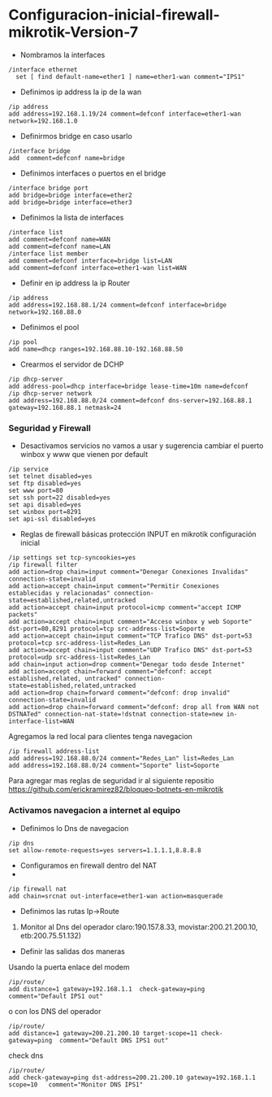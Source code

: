 # Configuracion-inicial-firewall-mikrotik-Version-7

- Nombramos la interfaces 
```
/interface ethernet
  set [ find default-name=ether1 ] name=ether1-wan comment="IPS1"
 ```

- Definimos ip address la ip de la wan
```
/ip address
add address=192.168.1.19/24 comment=defconf interface=ether1-wan network=192.168.1.0
```
 
- Definirmos bridge en caso usarlo

```
/interface bridge
add  comment=defconf name=bridge   
```
- Definimos interfaces o puertos en el bridge
```
/interface bridge port
add bridge=bridge interface=ether2 
add bridge=bridge interface=ether3
```

- Definimos la lista de interfaces
```
/interface list
add comment=defconf name=WAN
add comment=defconf name=LAN
/interface list member
add comment=defconf interface=bridge list=LAN
add comment=defconf interface=ether1-wan list=WAN
```


- Definir en ip address la ip Router

```
/ip address
add address=192.168.88.1/24 comment=defconf interface=bridge network=192.168.88.0
```

- Definimos el pool

```
/ip pool
add name=dhcp ranges=192.168.88.10-192.168.88.50
```

- Crearmos el servidor de DCHP

```
/ip dhcp-server
add address-pool=dhcp interface=bridge lease-time=10m name=defconf
/ip dhcp-server network
add address=192.168.88.0/24 comment=defconf dns-server=192.168.88.1 gateway=192.168.88.1 netmask=24
```
### Seguridad y Firewall

- Desactivamos servicios no vamos a usar y sugerencia cambiar el puerto winbox y www que vienen por default

```
/ip service
set telnet disabled=yes
set ftp disabled=yes
set www port=80
set ssh port=22 disabled=yes
set api disabled=yes
set winbox port=8291
set api-ssl disabled=yes
```

- Reglas de firewall básicas protección INPUT en mikrotik configuración inicial

```
/ip settings set tcp-syncookies=yes
/ip firewall filter
add action=drop chain=input comment="Denegar Conexiones Invalidas" connection-state=invalid
add action=accept chain=input comment="Permitir Conexiones establecidas y relacionadas" connection-state=established,related,untracked
add action=accept chain=input protocol=icmp comment="accept ICMP packets"
add action=accept chain=input comment="Acceso winbox y web Soporte" dst-port=80,8291 protocol=tcp src-address-list=Soporte
add action=accept chain=input comment="TCP Trafico DNS" dst-port=53 protocol=tcp src-address-list=Redes_Lan
add action=accept chain=input comment="UDP Trafico DNS" dst-port=53 protocol=udp src-address-list=Redes_Lan
add chain=input action=drop comment="Denegar todo desde Internet"
add action=accept chain=forward comment="defconf: accept established,related, untracked" connection-state=established,related,untracked
add action=drop chain=forward comment="defconf: drop invalid" connection-state=invalid
add action=drop chain=forward comment="defconf: drop all from WAN not DSTNATed" connection-nat-state=!dstnat connection-state=new in-interface-list=WAN
```

Agregamos la red local para clientes tenga navegacion 
```
/ip firewall address-list
add address=192.168.88.0/24 comment="Redes_Lan" list=Redes_Lan
add address=192.168.88.0/24 comment="Soporte" list=Soporte
```



Para agregar mas reglas de seguridad ir al siguiente repositio https://github.com/erickramirez82/bloqueo-botnets-en-mikrotik

### Activamos navegacion a internet al equipo

- Definimos lo Dns de navegacion

```
/ip dns
set allow-remote-requests=yes servers=1.1.1.1,8.8.8.8
```

- Configuramos en firewall dentro del NAT
- 
```
/ip firewall nat
add chain=srcnat out-interface=ether1-wan action=masquerade
```

- Definimos las rutas Ip->Route

1. Monitor al Dns del  operador claro:190.157.8.33, movistar:200.21.200.10, etb:200.75.51.132) 

- Definir las salidas dos maneras 

Usando la puerta enlace del modem
```
/ip/route/
add distance=1 gateway=192.168.1.1  check-gateway=ping  comment="Default IPS1 out"
```
o con los DNS del operador

```
/ip/route/
add distance=1 gateway=200.21.200.10 target-scope=11 check-gateway=ping  comment="Default DNS IPS1 out"
```

check dns 

```
/ip/route/
add check-gateway=ping dst-address=200.21.200.10 gateway=192.168.1.1  scope=10   comment="Monitor DNS IPS1"
```


